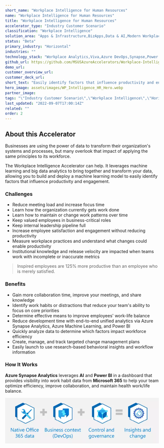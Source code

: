 ```yaml
---
short_name: "Workplace Intelligence for Human Resources"
name: "Workplace Intelligence for Human Resources"
title: "Workplace Intelligence for Human Resources"
accelerator_type: "Industry Customer Scenario"
classification: "Workplace Intelligence"
solution_area: "Apps & Infrastructure,BizApps,Data & AI,Modern Workplace"
status: "Beta"
primary_industry: "Horizontal"
industries: ""
technology_stack: "Workplace Analytics,Viva,Azure DevOps,Synapse,Power BI"
github_url: https://github.com/MSUSAzureAccelerators/Workplace-Intelligence-Solution-Accelerator
demo_url: 
customer_overview_url: 
customer_deck_url: 
short_text: "Easily identify factors that influence productivity and engagement."
hero_image: assets/images/WP_Intelligence_HR_Hero.webp
partner_image: 
tags: "\"Industry Customer Scenario\",\"Workplace Intelligence\",\"Horizontal\",\"Workplace Analytics\",\"Viva\",\"Azure DevOps\",\"Synapse\",\"Power BI\",\"Apps & Infrastructure\",\"BizApps\",\"Data & AI\",\"Modern Workplace\",\"Beta\""
last_updated: "2022-09-07T17:00:14Z"
related: ""
order: 2
---
```

## About this Accelerator

Businesses are using the power of data to transform their organization's systems and processes, but many overlook that impact of applying the same principles to its workforce.

The Workplace Intelligence Accelerator can help. It leverages machine learning and big data analytics to bring together and transform your data, allowing you to build and deploy a machine learning model to easily identify factors that influence productivity and engagement.

### Challenges
* Reduce meeting load and increase focus time
* Learn how the organization currently gets work done
* Learn how to maintain or change work patterns over time
* Keep valued employees in business-critical roles
* Keep internal leadership pipeline full
* Increase employee satisfaction and engagement without reducing productivity
* Measure workplace practices and understand what changes could enable productivity
* Institutional knowledge and release velocity are impacted when teams work with incomplete or inaccurate metrics

> Inspired employees are 125% more productive than an employee who is merely satisfied.

### Benefits
* Gain more collaboration time, improve your meetings, and share knowledge
* Identify work habits or distractions that reduce your team's ability to focus on core priorities
* Determine effective means to improve employees' work-life balance
* Reduce development time with end-to-end unified analytics via Azure Synapse Analytics, Azure Machine Learning, and Power BI
* Quickly analyze data to determine which factors impact workforce efficiency
* Create, manage, and track targeted change management plans
* Easily launch to use research-based behavioral insights and workflow information

### How It Works
**Azure Synapse Analytics** leverages **AI** and **Power BI** in a dashboard that provides visibility into work habit data from **Microsoft 365** to help your team optimize efficiency, improve collaboration, and maintain health work/life balance.

![Workplace Intelligence Flow](../assets/images/Workplace_Intelligence_Flow.webp)